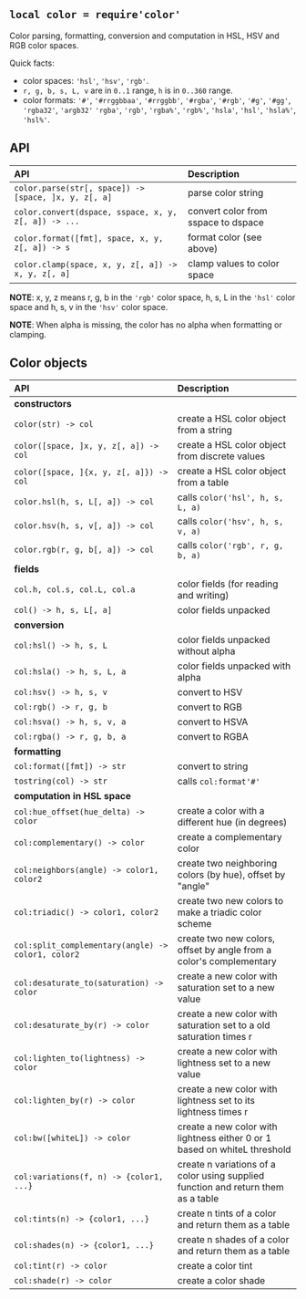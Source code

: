 
## `local color = require'color'`

Color parsing, formatting, conversion and computation in HSL, HSV
and RGB color spaces.

Quick facts:

  * color spaces: `'hsl'`, `'hsv'`, `'rgb'`.
  * `r, g, b, s, L, v` are in `0..1` range, `h` is in `0..360` range.
  * color formats: `'#'`, `'#rrggbbaa'`, `'#rrggbb'`, `'#rgba'`, `'#rgb'`,
  `'#g'`, `'#gg'`, `'rgba32'`, `'argb32'`
  `'rgba'`, `'rgb'`, `'rgba%'`, `'rgb%'`, `'hsla'`, `'hsl'`, `'hsla%'`, `'hsl%'`.

## API

| API  | Description |
| :--- | :---        |
| `color.parse(str[, space]) -> [space, ]x, y, z[, a]` | parse color string
| `color.convert(dspace, sspace, x, y, z[, a]) -> ...` | convert color from sspace to dspace
| `color.format([fmt], space, x, y, z[, a]) -> s`      | format color (see above)
| `color.clamp(space, x, y, z[, a]) -> x, y, z[, a]`   | clamp values to color space

__NOTE__: x, y, z means r, g, b in the `'rgb'` color space,
h, s, L in the `'hsl'` color space and h, s, v in the `'hsv'` color space.

__NOTE__: When alpha is missing, the color has no alpha when formatting or clamping.

## Color objects

| API  | Description |
| :--- | :---        |
| __constructors__
| `color(str) -> col`                                 | create a HSL color object from a string
| `color([space, ]x, y, z[, a]) -> col`               | create a HSL color object from discrete values
| `color([space, ]{x, y, z[, a]}) -> col`             | create a HSL color object from a table
| `color.hsl(h, s, L[, a]) -> col`                    | calls `color('hsl', h, s, L, a)`
| `color.hsv(h, s, v[, a]) -> col`                    | calls `color('hsv', h, s, v, a)`
| `color.rgb(r, g, b[, a]) -> col`                    | calls `color('rgb', r, g, b, a)`
| __fields__                                          |
| `col.h, col.s, col.L, col.a`                        | color fields (for reading and writing)
| `col() -> h, s, L[, a]`                             | color fields unpacked
| __conversion__                                      |
| `col:hsl() -> h, s, L`                              | color fields unpacked without alpha
| `col:hsla() -> h, s, L, a`                          | color fields unpacked with alpha
| `col:hsv() -> h, s, v`                              | convert to HSV
| `col:rgb() -> r, g, b`                              | convert to RGB
| `col:hsva() -> h, s, v, a`                          | convert to HSVA
| `col:rgba() -> r, g, b, a`                          | convert to RGBA
| __formatting__                                      |
| `col:format([fmt]) -> str`                          | convert to string
| `tostring(col) -> str`                              | calls `col:format'#'`
| __computation in HSL space__                        |
| `col:hue_offset(hue_delta) -> color`                | create a color with a different hue (in degrees)
| `col:complementary() -> color`                      | create a complementary color
| `col:neighbors(angle) -> color1, color2`            | create two neighboring colors (by hue), offset by "angle"
| `col:triadic() -> color1, color2`                   | create two new colors to make a triadic color scheme
| `col:split_complementary(angle) -> color1, color2`  | create two new colors, offset by angle from a color's complementary
| `col:desaturate_to(saturation) -> color`            | create a new color with saturation set to a new value
| `col:desaturate_by(r) -> color`                     | create a new color with saturation set to a old saturation times r
| `col:lighten_to(lightness) -> color`                | create a new color with lightness set to a new value
| `col:lighten_by(r) -> color`                        | create a new color with lightness set to its lightness times r
| `col:bw([whiteL]) -> color`                         | create a new color with lightness either 0 or 1 based on whiteL threshold
| `col:variations(f, n) -> {color1, ...}`             | create n variations of a color using supplied function and return them as a table
| `col:tints(n) -> {color1, ...}`                     | create n tints of a color and return them as a table
| `col:shades(n) -> {color1, ...}`                    | create n shades of a color and return them as a table
| `col:tint(r) -> color`                              | create a color tint
| `col:shade(r) -> color`                             | create a color shade

